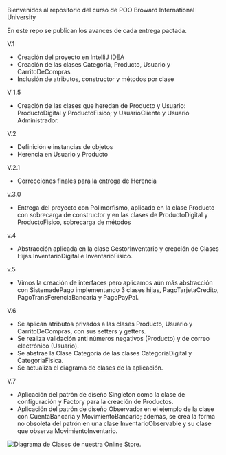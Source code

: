 Bienvenidos al repositorio del curso de POO
Broward International University

En este repo se publican los avances de cada entrega pactada.

V.1
- Creación del proyecto en IntelliJ IDEA
- Creación de las clases Categoria, Producto, Usuario y CarritoDeCompras
- Inclusión de atributos, constructor y métodos por clase
 
V 1.5
- Creación de las clases que heredan de Producto y Usuario: ProductoDigital y ProductoFisico; y UsuarioCliente y Usuario Administrador.

V.2
- Definición e instancias de objetos
- Herencia en Usuario y Producto

V.2.1
- Correcciones finales para la entrega de Herencia

v.3.0
- Entrega del proyecto con Polimorfismo, aplicado en la clase Producto con sobrecarga de constructor y en las clases de ProductoDigital y ProductoFisico, sobrecarga de métodos

v.4
- Abstracción aplicada en la clase GestorInventario y creación de Clases Hijas InventarioDigital e InventarioFísico.

v.5
- Vimos la creación de interfaces pero aplicamos aún más abstracción con SistemadePago implementando 3 clases hijas, PagoTarjetaCredito, PagoTransFerenciaBancaria y PagoPayPal.

V.6 
- Se aplican atributos privados a las clases Producto, Usuario y CarritoDeCompras, con sus setters y getters.
- Se realiza validación anti números negativos (Producto) y de correo electrónico (Usuario).
- Se abstrae la Clase Categoria de las clases CategoriaDigital y CategoriaFisica.
- Se actualiza el diagrama de clases de la aplicación.

V.7
- Aplicación del patrón de diseño Singleton como la clase de configuración y Factory para la creación de Productos.
- Aplicación del patrón de diseño Observador en el ejemplo de la clase con CuentaBancaria y MovimientoBancario; además, se crea la forma no obsoleta del patrón en una clase InventarioObservable y su clase que observa MovimientoInventario.

![Diagrama de Clases de nuestra Online Store.](img/diagrama-clases.png)
